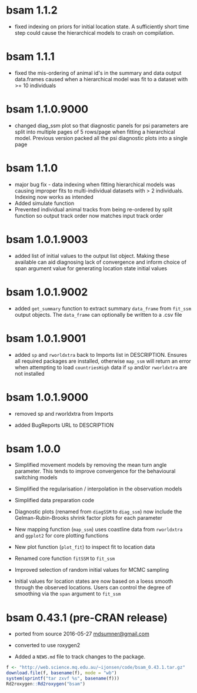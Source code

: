 # bsam 1.1.2
* fixed indexing on priors for initial location state. A sufficiently short time step could cause the hierarchical models to crash on compilation.

# bsam 1.1.1
* fixed the mis-ordering of animal id's in the summary and data output data.frames caused when a hierarchical model was fit to a dataset with >= 10 individuals

# bsam 1.1.0.9000
* changed diag_ssm plot so that diagnostic panels for psi parameters are split into multiple pages of
5 rows/page when fitting a hierarchical model. Previous version packed all the psi diagnostic plots into a
single page

# bsam 1.1.0
* major bug fix - data indexing when fitting hierarchical models was causing improper fits to multi-individual datasets with > 2 individuals. Indexing now works as intended 
* Added simulate function 
* Prevented individual animal tracks from being re-ordered by split function so output track order now matches input track order

# bsam 1.0.1.9003
* added list of initial values to the output list object. Making these available can aid diagnosing lack of convergence and inform choice of span argument value for generating location state initial values

# bsam 1.0.1.9002
* added `get_summary` function to extract summary `data_frame` from `fit_ssm` output objects. The `data_frame` can optionally be written to a .csv file

# bsam 1.0.1.9001
* added `sp` and `rworldxtra` back to Imports list in DESCRIPTION. Ensures all required packages are installed, otherwise `map_ssm` will return an error when attempting to load `countriesHigh` data if `sp` and/or `rworldxtra` are not installed

# bsam 1.0.1.9000
* removed sp and rworldxtra from Imports

* added BugReports URL to DESCRIPTION

# bsam 1.0.0 

* Simplified movement models by removing the mean turn angle parameter. This tends to improve convergence for the behavioural switching models

* Simplified the regularisation / interpolation in the observation models

* Simplified data preparation code

* Diagnostic plots (renamed from `diagSSM` to `diag_ssm`) now include the Gelman-Rubin-Brooks shrink factor plots for each parameter

* New mapping function (`map_ssm`) uses coastline data from `rworldxtra` and `ggplot2` for core plotting functions

* New plot function (`plot_fit`) to inspect fit to location data

* Renamed core function `fitSSM` to `fit_ssm`

* Improved selection of random initial values for MCMC sampling

* Initial values for location states are now based on a loess smooth through the observed locations. Users can control the degree of smoothing via the `span` argument to `fit_ssm`


# bsam 0.43.1 (pre-CRAN release)

* ported from source 2016-05-27 mdsumner@gmail.com

* converted to use roxygen2

* Added a `NEWS.md` file to track changes to the package.

```R
f <- "http://web.science.mq.edu.au/~ijonsen/code/bsam_0.43.1.tar.gz"
download.file(f, basename(f), mode = "wb")
system(sprintf("tar zxvf %s", basename(f)))
Rd2roxygen::Rd2roxygen("bsam")
```







